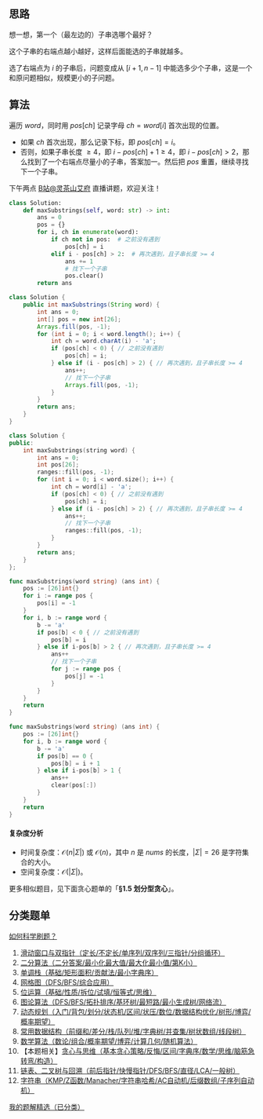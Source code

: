 ## 思路

想一想，第一个（最左边的）子串选哪个最好？

这个子串的右端点越小越好，这样后面能选的子串就越多。

选了右端点为 $i$ 的子串后，问题变成从 $[i+1,n-1]$ 中能选多少个子串，这是一个和原问题相似，规模更小的子问题。

## 算法

遍历 $\textit{word}$，同时用 $\textit{pos}[\textit{ch}]$ 记录字母 $\textit{ch}=\textit{word}[i]$ 首次出现的位置。

- 如果 $\textit{ch}$ 首次出现，那么记录下标，即 $\textit{pos}[\textit{ch}] = i$。
- 否则，如果子串长度 $\ge 4$，即 $i-\textit{pos}[\textit{ch}]+1\ge 4$，即 $i-\textit{pos}[\textit{ch}] > 2$，那么找到了一个右端点尽量小的子串，答案加一。然后把 $\textit{pos}$ 重置，继续寻找下一个子串。

下午两点 [B站@灵茶山艾府](https://space.bilibili.com/206214) 直播讲题，欢迎关注！

```py [sol-Python3]
class Solution:
    def maxSubstrings(self, word: str) -> int:
        ans = 0
        pos = {}
        for i, ch in enumerate(word):
            if ch not in pos:  # 之前没有遇到
                pos[ch] = i
            elif i - pos[ch] > 2:  # 再次遇到，且子串长度 >= 4
                ans += 1
                # 找下一个子串
                pos.clear()
        return ans
```

```java [sol-Java]
class Solution {
    public int maxSubstrings(String word) {
        int ans = 0;
        int[] pos = new int[26];
        Arrays.fill(pos, -1);
        for (int i = 0; i < word.length(); i++) {
            int ch = word.charAt(i) - 'a';
            if (pos[ch] < 0) { // 之前没有遇到
                pos[ch] = i;
            } else if (i - pos[ch] > 2) { // 再次遇到，且子串长度 >= 4
                ans++;
                // 找下一个子串
                Arrays.fill(pos, -1);
            }
        }
        return ans;
    }
}
```

```cpp [sol-C++]
class Solution {
public:
    int maxSubstrings(string word) {
        int ans = 0;
        int pos[26];
        ranges::fill(pos, -1);
        for (int i = 0; i < word.size(); i++) {
            int ch = word[i] - 'a';
            if (pos[ch] < 0) { // 之前没有遇到
                pos[ch] = i;
            } else if (i - pos[ch] > 2) { // 再次遇到，且子串长度 >= 4
                ans++;
                // 找下一个子串
                ranges::fill(pos, -1);
            }
        }
        return ans;
    }
};
```

```go [sol-Go 写法一]
func maxSubstrings(word string) (ans int) {
	pos := [26]int{}
	for i := range pos {
		pos[i] = -1
	}
	for i, b := range word {
		b -= 'a'
		if pos[b] < 0 { // 之前没有遇到
			pos[b] = i
		} else if i-pos[b] > 2 { // 再次遇到，且子串长度 >= 4
			ans++
			// 找下一个子串
			for j := range pos {
				pos[j] = -1
			}
		}
	}
	return
}
```

```go [sol-Go 写法二]
func maxSubstrings(word string) (ans int) {
	pos := [26]int{}
	for i, b := range word {
		b -= 'a'
		if pos[b] == 0 {
			pos[b] = i + 1
		} else if i-pos[b] > 1 {
			ans++
			clear(pos[:])
		}
	}
	return
}
```

#### 复杂度分析

- 时间复杂度：$\mathcal{O}(n|\Sigma|)$ 或 $\mathcal{O}(n)$，其中 $n$ 是 $\textit{nums}$ 的长度，$|\Sigma|=26$ 是字符集合的大小。
- 空间复杂度：$\mathcal{O}(|\Sigma|)$。

更多相似题目，见下面贪心题单的「**§1.5 划分型贪心**」。

## 分类题单

[如何科学刷题？](https://leetcode.cn/circle/discuss/RvFUtj/)

1. [滑动窗口与双指针（定长/不定长/单序列/双序列/三指针/分组循环）](https://leetcode.cn/circle/discuss/0viNMK/)
2. [二分算法（二分答案/最小化最大值/最大化最小值/第K小）](https://leetcode.cn/circle/discuss/SqopEo/)
3. [单调栈（基础/矩形面积/贡献法/最小字典序）](https://leetcode.cn/circle/discuss/9oZFK9/)
4. [网格图（DFS/BFS/综合应用）](https://leetcode.cn/circle/discuss/YiXPXW/)
5. [位运算（基础/性质/拆位/试填/恒等式/思维）](https://leetcode.cn/circle/discuss/dHn9Vk/)
6. [图论算法（DFS/BFS/拓扑排序/基环树/最短路/最小生成树/网络流）](https://leetcode.cn/circle/discuss/01LUak/)
7. [动态规划（入门/背包/划分/状态机/区间/状压/数位/数据结构优化/树形/博弈/概率期望）](https://leetcode.cn/circle/discuss/tXLS3i/)
8. [常用数据结构（前缀和/差分/栈/队列/堆/字典树/并查集/树状数组/线段树）](https://leetcode.cn/circle/discuss/mOr1u6/)
9. [数学算法（数论/组合/概率期望/博弈/计算几何/随机算法）](https://leetcode.cn/circle/discuss/IYT3ss/)
10. 【本题相关】[贪心与思维（基本贪心策略/反悔/区间/字典序/数学/思维/脑筋急转弯/构造）](https://leetcode.cn/circle/discuss/g6KTKL/)
11. [链表、二叉树与回溯（前后指针/快慢指针/DFS/BFS/直径/LCA/一般树）](https://leetcode.cn/circle/discuss/K0n2gO/)
12. [字符串（KMP/Z函数/Manacher/字符串哈希/AC自动机/后缀数组/子序列自动机）](https://leetcode.cn/circle/discuss/SJFwQI/)

[我的题解精选（已分类）](https://github.com/EndlessCheng/codeforces-go/blob/master/leetcode/SOLUTIONS.md)

